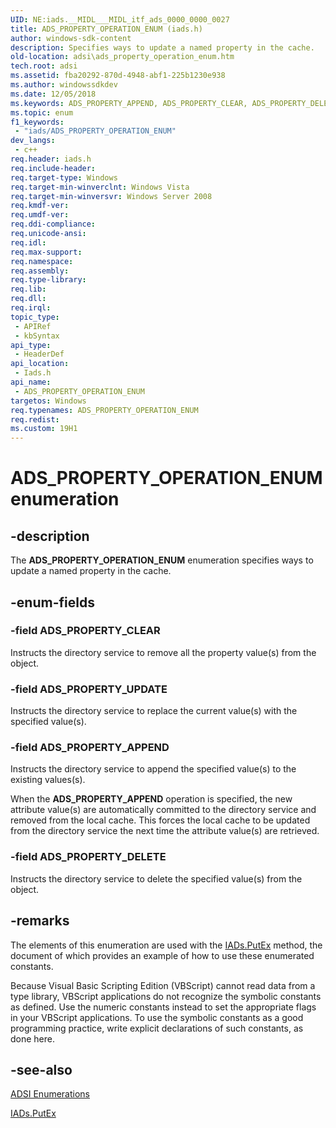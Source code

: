 ```yaml
---
UID: NE:iads.__MIDL___MIDL_itf_ads_0000_0000_0027
title: ADS_PROPERTY_OPERATION_ENUM (iads.h)
author: windows-sdk-content
description: Specifies ways to update a named property in the cache.
old-location: adsi\ads_property_operation_enum.htm
tech.root: adsi
ms.assetid: fba20292-870d-4948-abf1-225b1230e938
ms.author: windowssdkdev
ms.date: 12/05/2018
ms.keywords: ADS_PROPERTY_APPEND, ADS_PROPERTY_CLEAR, ADS_PROPERTY_DELETE, ADS_PROPERTY_OPERATION_ENUM, ADS_PROPERTY_OPERATION_ENUM enumeration [ADSI], ADS_PROPERTY_UPDATE, _ds_ads_property_operation_enum, adsi.ads__property__operation__enum, adsi.ads_property_operation_enum, iads/ADS_PROPERTY_APPEND, iads/ADS_PROPERTY_CLEAR, iads/ADS_PROPERTY_DELETE, iads/ADS_PROPERTY_OPERATION_ENUM, iads/ADS_PROPERTY_UPDATE
ms.topic: enum
f1_keywords: 
 - "iads/ADS_PROPERTY_OPERATION_ENUM"
dev_langs:
 - c++
req.header: iads.h
req.include-header: 
req.target-type: Windows
req.target-min-winverclnt: Windows Vista
req.target-min-winversvr: Windows Server 2008
req.kmdf-ver: 
req.umdf-ver: 
req.ddi-compliance: 
req.unicode-ansi: 
req.idl: 
req.max-support: 
req.namespace: 
req.assembly: 
req.type-library: 
req.lib: 
req.dll: 
req.irql: 
topic_type:
 - APIRef
 - kbSyntax
api_type:
 - HeaderDef
api_location:
 - Iads.h
api_name:
 - ADS_PROPERTY_OPERATION_ENUM
targetos: Windows
req.typenames: ADS_PROPERTY_OPERATION_ENUM
req.redist: 
ms.custom: 19H1
---
```


# ADS_PROPERTY_OPERATION_ENUM enumeration


## -description


The <b>ADS_PROPERTY_OPERATION_ENUM</b> enumeration specifies ways to update a named property in the cache.


## -enum-fields




### -field ADS_PROPERTY_CLEAR

Instructs the directory service to remove all the property value(s) from the object.


### -field ADS_PROPERTY_UPDATE

Instructs the directory service to replace the current value(s) with the specified value(s).


### -field ADS_PROPERTY_APPEND

Instructs the directory service to append the specified value(s) to the existing values(s).

When the <b>ADS_PROPERTY_APPEND</b> operation is specified, the new attribute value(s) are automatically committed to the directory service and removed from the local cache. This forces the local cache to be updated from the directory service the next time the attribute value(s) are retrieved.


### -field ADS_PROPERTY_DELETE

Instructs the directory service to delete the specified value(s) from the object.


## -remarks



The elements of this enumeration are used with the  <a href="https://docs.microsoft.com/windows/desktop/api/iads/nf-iads-iads-putex">IADs.PutEx</a> method, the document of which provides an example of how to use these enumerated constants.

Because Visual Basic Scripting Edition (VBScript) cannot read data from a type library, VBScript applications do not recognize the symbolic constants as defined. Use the numeric constants instead to set the appropriate flags in your VBScript applications. To use the symbolic constants as a good programming practice, write explicit declarations of such constants, as done here.




## -see-also




<a href="https://docs.microsoft.com/windows/desktop/ADSI/adsi-enumerations">ADSI
    Enumerations</a>



<a href="https://docs.microsoft.com/windows/desktop/api/iads/nf-iads-iads-putex">IADs.PutEx</a>
 

 

